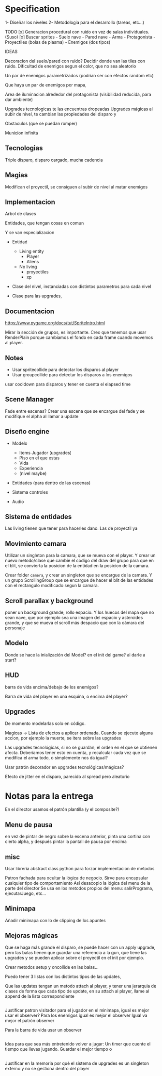# Specification

1- Diseñar los niveles
2- Metodologia para el desarrollo (tareas, etc...)

TODO
[x] Generacion procedural con ruido en vez de salas individuales. (Suso)
[x] Buscar sprites - Suelo nave - Pared nave - Arma - Protagonista - Proyectiles (bolas de plasma) - Enemigos (dos tipos)

IDEAS

Decoracion del suelo/pared con ruido? Decidir donde van las tiles con ruido.
Dificultad de enemigos segun el color, que no sea aleatorio

Un par de enemigos parametrizados (podrían ser con efectos random etc)

Que haya un par de enemigos por mapa,

Area de iluminacion alrededor del protagonista (visibilidad reducida,
para dar ambiente)

Upgrades tecnologicas te las encuentras dropeadas
Upgrades mágicas al subir de nivel, te cambian las propiedades
del disparo y

Obstaculos (que se puedan romper)

Municion infinita

## Tecnologias

Triple disparo, disparo cargado, mucha cadencia

## Magias

Modifican el proyectil, se consiguen al subir de nivel al matar enemigos

## Implementacion

Arbol de clases

Entidades, que tengan cosas en comun

Y se van especializacion

- Entidad
  - Living entity
    - Player
    - Aliens
  - No living
    - proyectiles
    - xp
- Clase del nivel, instanciadas con distintos parametros
  para cada nivel

- Clase para las upgrades,

## Documentacion

<https://www.pygame.org/docs/tut/SpriteIntro.html>

Mirar la sección de grupos, es importante. Creo que tenemos que usar RenderPlain porque cambiamos el fondo en cada frame cuando movemos al player.

## Notes

- Usar spritecollide para detectar los disparos al player
- Usar groupcollide para detectar los disparos a los enemigos

usar cooldown para disparos y tener en cuenta el elapsed time

## Scene Manager

Fade entre escenas? Crear una escena que se encargue del fade y se modifique
el alpha al llamar a update

## Diseño engine

- Modelo

  - Items Jugador (upgrades)
  - Piso en el que estas
  - Vida
  - Experiencia
  - (nivel maybe)

- Entidades (para dentro de las escenas)

- Sistema controles

- Audio

## Sistema de entidades

Las living tienen que tener para hacerles dano. Las de proyectil ya

## Movimiento camara

Utilizar un singleton para la camara, que se mueva con el player.
Y crear un nuevo metodo/clase que cambie el codigo del draw del grupo
para que en el blit, se convierta la posicion de la entidad en la posicion
de la camara.

Crear folder `camera`, y crear un singleton que se encargue de la camara. Y un grupo
ScrollingGroup que se encargue de hacer el blit de las entidades con el rectangulo
modificado segun la camara.

## Scroll parallax y background

poner un background grande, rollo espacio. Y los huecos del mapa que no sean nave,
que por ejemplo sea una imagen del espacio y asteroides grande, y que se mueva el
scroll más despacio que con la cámara del personaje

## Modelo

Donde se hace la inialización del Model? en el init del game? al darle
a start?

## HUD

barra de vida encima/debajo de los enemigos?

Barra de vida del player en una esquina, o encima del player?

## Upgrades

De momento modelarlas solo en código.

Magicas -> Lista de efectos a aplicar ordenada. Cuando se ejecute alguna accion, por ejemplo la muerte, se itera sobre las upgrades

Las upgrades tecnológicas, si no se guardan, el orden en el que se obtienen afecta. Deberíamos tener esto en cuenta, y recalcular
cada vez que se modifica el arma todo, o simplemente nos da igual?

Usar patrón decorador en upgrades tecnológicas/mágicas?

Efecto de jitter en el disparo, parecido al spread pero aleatorio

# Notas para la entrega

En el director usamos el patrón plantilla (y el composite?)

## Menu de pausa

en vez de pintar de negro sobre la escena anterior, pinta una cortina con cierto alpha,
y después pintar la pantall de pausa por encima

## misc

Usar librería abstract class python para forzar implementacion de metodos

Patron fachada para ocultar la lógica de negocio. Sirve para encapsular cualquier tipo de comportamiento
Así desacoplo la lógica del menu de la parte del director
Se usa en los metodos propios del menu: salirPrograma, ejecutarJuego, etc...

## Minimapa

Añadir minimapa con lo de clipping de los apuntes

## Mejoras mágicas

Que se haga más grande el disparo, se puede hacer con un apply upgrade, pero las balas tienen que guardar una referencia a la gun, que tiene las upgrades y se pueden aplicar sobre el proyectil en el init por ejemplo.

Crear metodos setup y oncollide en las balas...

Puedo tener 3 listas con los distintos tipos de las updates,

Que las updates tengan un metodo attach al player, y tener una jerarquia de clases de forma que cada tipo de update, en su attach al player, llame
al append de la lista correspondiente

## 
Justificar patron visitador para el jugador en el minimapa, igual es mejor usar el observer? Para los enemigos igual es mejor el observer
Igual va mejor el patrón observer

Para la barra de vida usar un observer


##

Idea para que sea más entretenido volver a jugar: Un timer que cuente el tiempo que llevas jugando. Guardar el mejor tiempo o 

## 

Justificar en la memoria por qué el sistema de upgrades es un singleton externo y no se gestiona dentro del player